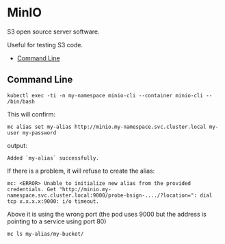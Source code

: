 # MinIO

S3 open source server software.

Useful for testing S3 code.

<!-- INDEX_START -->
- [Command Line](#command-line)
<!-- INDEX_END -->

## Command Line

```shell
kubectl exec -ti -n my-namespace minio-cli --container minio-cli -- /bin/bash
```

This will confirm:
```shell
mc alias set my-alias http://minio.my-namespace.svc.cluster.local my-user my-password
```

output:

```
Added `my-alias` successfully.
```

If there is a problem, it will refuse to create the alias:

```
mc: <ERROR> Unable to initialize new alias from the provided credentials. Get "http://minio.my-namespace.svc.cluster.local:9000/probe-bsign-..../?location=": dial tcp x.x.x.x:9000: i/o timeout.
```

Above it is using the wrong port (the pod uses 9000 but the address is pointing to a service using port 80)

```shell
mc ls my-alias/my-bucket/
```
